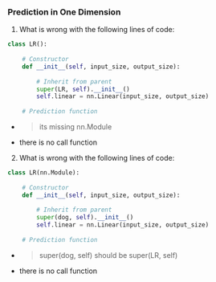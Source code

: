 ### Prediction in One Dimension

1. What is wrong with the following lines of code:

```python
class LR():
    
    # Constructor
    def __init__(self, input_size, output_size):
        
        # Inherit from parent
        super(LR, self).__init__()
        self.linear = nn.Linear(input_size, output_size)
    
    # Prediction function
```

- >its  missing  nn.Module
- there is no call function 


2. What is wrong with the following lines of code:

```python
class LR(nn.Module):
    
    # Constructor
    def __init__(self, input_size, output_size):
        
        # Inherit from parent
        super(dog, self).__init__()
        self.linear = nn.Linear(input_size, output_size)
    
    # Prediction function
```

- >super(dog, self) should be  super(LR, self) 
- there is no call function 